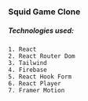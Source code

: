 ### Squid Game Clone 


##### Technologies used: 
    1. React
    2. React Router Dom
    3. Tailwind
    4. Firebase
    5. React Hook Form
    6. React Player
    7. Framer Motion  
